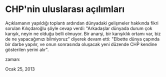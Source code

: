 # CHP'nin uluslarası açılımları
Açıklamanın yapıldığı toplantı ardından dünyadaki gelişmeler hakkında fikri sorulan Kılıçdaroğlu şöyle cevap verdi: "Arkadaşlar dünyada durum çok karışık, neyin ne olduğu belli olmuyor. Bir anarşi, bir karışıklık ortamı var, biz de ne yapacağımızı bilmiyoruz" diyerek devam etti: "Elbette dünya çapında bir darbe yapılır, ve onun sonrasında oluşacak yeni  düzende CHP kendine gösterilen yerini alır". 







zaman:

Ocak 25, 2013










